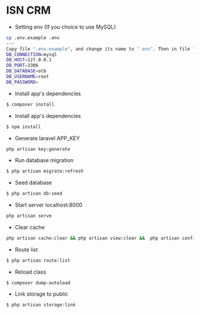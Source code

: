# ISN CRM

- Setting env (If you choice to use MySQL)
```sh
cp .env.example .env
---
Copy file ".env.example", and change its name to ".env". Then in file ".env" complete this database configuration:
DB_CONNECTION=mysql
DB_HOST=127.0.0.1
DB_PORT=3306
DB_DATABASE=otb
DB_USERNAME=root
DB_PASSWORD=
```

- Install app's dependencies
```sh
$ composer install
```

- Install app's dependencies
```sh
$ npm install
```

- Generate laravel APP_KEY
```sh
php artisan key:generate
```

- Run database migration
```sh
$ php artisan migrate:refresh
```

- Seed database
```sh
$ php artisan db:seed
```


- Start server localhost:8000
```sh
php artisan serve
```


- Clear cache
```sh
php artisan cache:clear && php artisan view:clear &&  php artisan config:cache
```


- Route list
```sh
$ php artisan route:list
```

- Reload class
```shell
$ composer dump-autoload
```

- Link storage to public
```shell
$ php artisan storage:link
```
